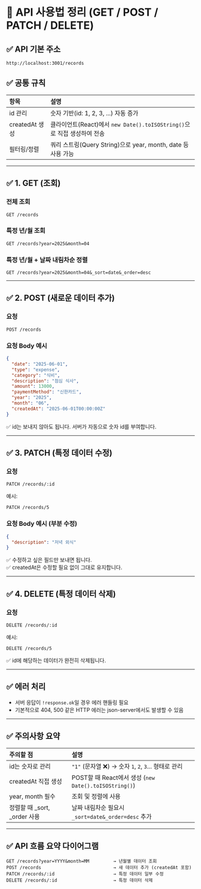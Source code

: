 # 📄 API 사용법 정리 (GET / POST / PATCH / DELETE)

## ✅ API 기본 주소

```
http://localhost:3001/records
```

## ✅ 공통 규칙

| 항목           | 설명                                                                    |
| :------------- | :---------------------------------------------------------------------- |
| id 관리        | 숫자 기반(id: 1, 2, 3, ...) 자동 증가                                   |
| createdAt 생성 | 클라이언트(React)에서 `new Date().toISOString()`으로 직접 생성하여 전송 |
| 필터링/정렬    | 쿼리 스트링(Query String)으로 year, month, date 등 사용 가능            |

---

## ✅ 1. GET (조회)

### 전체 조회

```
GET /records
```

### 특정 년/월 조회

```
GET /records?year=2025&month=04
```

### 특정 년/월 + 날짜 내림차순 정렬

```
GET /records?year=2025&month=04&_sort=date&_order=desc
```

---

## ✅ 2. POST (새로운 데이터 추가)

### 요청

```
POST /records
```

### 요청 Body 예시

```json
{
  "date": "2025-06-01",
  "type": "expense",
  "category": "식비",
  "description": "점심 식사",
  "amount": 13000,
  "paymentMethod": "신한카드",
  "year": "2025",
  "month": "06",
  "createdAt": "2025-06-01T00:00:00Z"
}
```

✅ id는 보내지 않아도 됩니다. 서버가 자동으로 숫자 id를 부여합니다.

---

## ✅ 3. PATCH (특정 데이터 수정)

### 요청

```
PATCH /records/:id
```

예시:

```
PATCH /records/5
```

### 요청 Body 예시 (부분 수정)

```json
{
  "description": "저녁 외식"
}
```

✅ 수정하고 싶은 필드만 보내면 됩니다.  
✅ createdAt은 수정할 필요 없이 그대로 유지합니다.

---

## ✅ 4. DELETE (특정 데이터 삭제)

### 요청

```
DELETE /records/:id
```

예시:

```
DELETE /records/5
```

✅ id에 해당하는 데이터가 완전히 삭제됩니다.

---

## ✅ 에러 처리

- 서버 응답이 `!response.ok`일 경우 에러 핸들링 필요
- 기본적으로 404, 500 같은 HTTP 에러는 json-server에서도 발생할 수 있음

---

## ✅ 주의사항 요약

| 주의할 점                      | 설명                                                  |
| :----------------------------- | :---------------------------------------------------- |
| id는 숫자로 관리               | `"1"` (문자열 ❌) → 숫자 `1`, `2`, `3`... 형태로 관리 |
| createdAt 직접 생성            | POST할 때 React에서 생성 (`new Date().toISOString()`) |
| year, month 필수               | 조회 및 정렬에 사용                                   |
| 정렬할 때 \_sort, \_order 사용 | 날짜 내림차순 필요시 `_sort=date&_order=desc` 추가    |

---

## ✅ API 흐름 요약 다이어그램

```
GET /records?year=YYYY&month=MM         → 년월별 데이터 조회
POST /records                           → 새 데이터 추가 (createdAt 포함)
PATCH /records/:id                      → 특정 데이터 일부 수정
DELETE /records/:id                     → 특정 데이터 삭제
```
